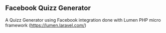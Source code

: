 ## Facebook Quizz Generator

A Quizz Generator using Facebook integration done with Lumen PHP micro framework (https://lumen.laravel.com/)
